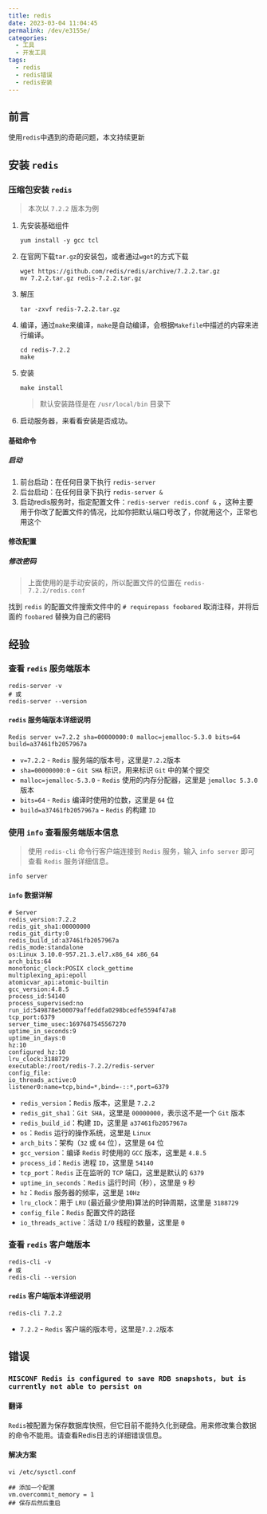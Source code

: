 ```yaml
---
title: redis
date: 2023-03-04 11:04:45
permalink: /dev/e3155e/
categories:
  - 工具
  - 开发工具
tags:
  - redis
  - redis错误
  - redis安装
---
```


## 前言

使用`redis`中遇到的奇葩问题，本文持续更新

<!-- more -->

<InArticleAdsense
    data-ad-client="ca-pub-1725717718088510"
    data-ad-slot="7426219401">
</InArticleAdsense>

## 安装 `redis`

### 压缩包安装 `redis`

> 本次以 `7.2.2` 版本为例

1. 先安装基础组件

    ``` shell
    yum install -y gcc tcl
    ```

2. 在官网下载`tar.gz`的安装包，或者通过`wget`的方式下载

    ``` shell
    wget https://github.com/redis/redis/archive/7.2.2.tar.gz
    mv 7.2.2.tar.gz redis-7.2.2.tar.gz
    ```

3. 解压

    ``` shell
    tar -zxvf redis-7.2.2.tar.gz
    ```

4. 编译，通过`make`来编译，`make`是自动编译，会根据`Makefile`中描述的内容来进行编译。

    ``` shell
    cd redis-7.2.2
    make
    ```

5. 安装

    ``` shell
    make install
    ```

    > 默认安装路径是在 `/usr/local/bin` 目录下

6. 启动服务器，来看看安装是否成功。

#### 基础命令

##### 启动

1. 前台启动：在任何目录下执行 `redis-server`
2. 后台启动：在任何目录下执行 `redis-server &`
3. 启动redis服务时，指定配置文件：`redis-server redis.conf &` ，这种主要用于你改了配置文件的情况，比如你把默认端口号改了，你就用这个，正常也用这个

#### 修改配置

##### 修改密码

> 上面使用的是手动安装的，所以配置文件的位置在 `redis-7.2.2/redis.conf`

找到 `redis` 的配置文件搜索文件中的 `# requirepass foobared` 取消注释，并将后面的 `foobared` 替换为自己的密码


## 经验

### 查看 `redis` 服务端版本

``` shell
redis-server -v
# 或
redis-server --version
```

#### `redis` 服务端版本详细说明

`Redis server v=7.2.2 sha=00000000:0 malloc=jemalloc-5.3.0 bits=64 build=a37461fb2057967a`

- `v=7.2.2`                 - `Redis` 服务端的版本号，这里是`7.2.2`版本
- `sha=00000000:0`          - `Git SHA` 标识，用来标识 `Git` 中的某个提交
- `malloc=jemalloc-5.3.0`   - `Redis` 使用的内存分配器，这里是 `jemalloc 5.3.0` 版本
- `bits=64`                 - `Redis` 编译时使用的位数，这里是 `64` 位
- `build=a37461fb2057967a`  - `Redis` 的构建 `ID`

### 使用 `info` 查看服务端版本信息

> 使用 `redis-cli` 命令行客户端连接到 `Redis` 服务，输入 `info server` 即可查看 `Redis` 服务详细信息。

``` shell
info server
```
#### `info` 数据详解

``` shell
# Server
redis_version:7.2.2
redis_git_sha1:00000000
redis_git_dirty:0
redis_build_id:a37461fb2057967a
redis_mode:standalone
os:Linux 3.10.0-957.21.3.el7.x86_64 x86_64
arch_bits:64
monotonic_clock:POSIX clock_gettime
multiplexing_api:epoll
atomicvar_api:atomic-builtin
gcc_version:4.8.5
process_id:54140
process_supervised:no
run_id:549878e500079affeddfa0298bcedfe5594f47a8
tcp_port:6379
server_time_usec:1697687545567270
uptime_in_seconds:9
uptime_in_days:0
hz:10
configured_hz:10
lru_clock:3188729
executable:/root/redis-7.2.2/redis-server
config_file:
io_threads_active:0
listener0:name=tcp,bind=*,bind=-::*,port=6379
```

- `redis_version`：`Redis` 版本，这里是 `7.2.2`
- `redis_git_sha1`：`Git SHA`，这里是 `00000000`，表示这不是一个 `Git` 版本
- `redis_build_id`：构建 `ID`，这里是 `a37461fb2057967a`
- `os`：`Redis` 运行的操作系统，这里是 `Linux`
- `arch_bits`：架构（`32` 或 `64` 位），这里是 `64` 位
- `gcc_version`：编译 `Redis` 时使用的 `GCC` 版本，这里是 `4.8.5`
- `process_id`：`Redis` 进程 `ID`，这里是 `54140`
- `tcp_port`：`Redis` 正在监听的 `TCP` 端口，这里是默认的 `6379`
- `uptime_in_seconds`：`Redis` 运行时间（秒），这里是 `9` 秒
- `hz`：`Redis` 服务器的频率，这里是 `10Hz`
- `lru_clock`：用于 `LRU` (最近最少使用)算法的时钟周期，这里是 `3188729`
- `config_file`：`Redis` 配置文件的路径
- `io_threads_active`：活动 `I/O` 线程的数量，这里是 `0`


### 查看 `redis` 客户端版本

``` shell
redis-cli -v
# 或
redis-cli --version
```

#### `redis` 客户端版本详细说明

`redis-cli 7.2.2`

- `7.2.2`       - `Redis` 客户端的版本号，这里是`7.2.2`版本

## 错误

### `MISCONF Redis is configured to save RDB snapshots, but is currently not able to persist on`

#### 翻译

`Redis`被配置为保存数据库快照，但它目前不能持久化到硬盘。用来修改集合数据的命令不能用。请查看Redis日志的详细错误信息。

#### 解决方案

``` shell
vi /etc/sysctl.conf

## 添加一个配置
vm.overcommit_memory = 1
## 保存后然后重启
```
